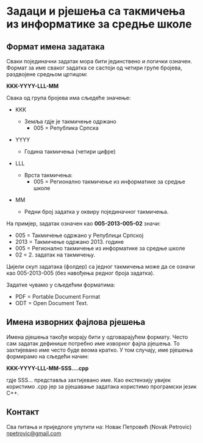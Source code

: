 # Задаци и рјешења са такмичења из информатике за средње школе
## Формат имена задатака
Сваки појединачни задатак мора бити јединствено и логички означен. Формат за име сваког задатка се састоји од четири групе бројева, раздвојене средњом цртицом:

**KKK-YYYY-LLL-MM**

Свака од група бројева има сљедеће значење:

* KKK
  * Земља гдје је такмичење одржано
    *  005 = Република Српска

* YYYY
  * Година такмичења (четири цифре)

* LLL
  * Врста такмичења:
    * 005 = Регионално такмичење из информатике за средње школе

* MM
  * Редни број задатка у оквиру појединачног такмичења.
 
На примјер, задатак означен као **005-2013-005-02** значи:
* 005 = Такмичење одржано у Републици Српској
* 2013 = Такмичење одржано 2013. године
* 005 = Регионално такмичење из информатике за средње школе
* 02 = 2. задатак на такмичењу.

Цијели скуп задатака (фолдер) са једног такмичења може да се означи као  005-2013-005 (без навођења редног броја задатка).

Задатке чувамо у сљедећим форматима:
* PDF = Portable Document Format
* ODT = Open Document Text.

## Имена изворних фајлова рјешења
Имена рјешења такође морају бити у одговарајућем формату. Често сам задатак дефинише потребно име изворног фајла рјешења. То захтијевано име често буде веома кратко. У том случају, име рјешења формирамо на сљедећи начин:

**KKK-YYYY-LLL-MM-SSS....cpp**

гдје SSS... представља захтијевано име. Као екстензију увијек користимо .cpp јер за рјешавање задатака користимо програмски језик C++.

## Контакт
Сва питања и приједлоге упутити на:
Новак Петровић (Novak Petrovic) npetrovic@gmail.com
